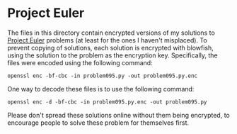 # Project Euler

The files in this directory contain encrypted versions of my solutions to
[Project Euler](https://projecteuler.net) problems (at least for the ones I haven't misplaced). To
prevent copying of solutions, each solution is encrypted with blowfish, using the solution to the
problem as the encryption key. Specifically, the files were encoded using the following command:

    openssl enc -bf-cbc -in problem095.py -out problem095.py.enc

One way to decode these files is to use the following command:

    openssl enc -d -bf-cbc -in problem095.py.enc -out problem095.py

Please don't spread these solutions online without them being encrypted, to encourage people to
solve these problem for themselves first.
